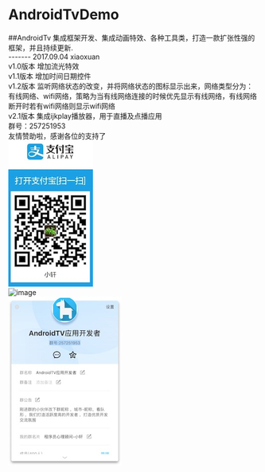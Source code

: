 # AndroidTvDemo
##AndroidTv 集成框架开发、集成动画特效、各种工具类，打造一款扩张性强的框架，并且持续更新. 
<br>
------- 2017.09.04 xiaoxuan <br>
v1.0版本 增加流光特效 <br>
v1.1版本 增加时间日期控件 <br>
v1.2版本 监听网络状态的改变，并将网络状态的图标显示出来，网络类型分为：有线网络、wifi网络，策略为当有线网络连接的时候优先显示有线网络，有线网络断开时若有wifi网络则显示wifi网络<br>
v2.1版本 集成ijkplay播放器，用于直播及点播应用<br>
群号：257251953 <br>
友情赞助啦，感谢各位的支持了<br>
![image](https://github.com/Dreamxiaoxuan/AndroidTvDemo/blob/master/效果图/zfb.png)<br>
![image](https://github.com/Dreamxiaoxuan/AndroidTvDemo/blob/master/效果图/test.gif)<br>
![image](https://github.com/Dreamxiaoxuan/AndroidTvDemo/blob/master/效果图/1504493486029.jpg)<br>